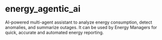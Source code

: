 # energy_agentic_ai
AI-powered multi-agent assistant  to analyze energy  consumption, detect anomalies, and summarize outages.  It can be used by Energy Managers for quick, accurate and automated energy reporting.
